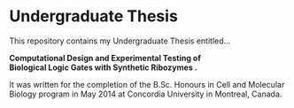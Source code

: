 # Undergraduate Thesis

This repository contains my Undergraduate Thesis entitled...

<span style="text-align: center;">
	<strong>Computational Design and Experimental Testing of </br> Biological Logic Gates with Synthetic Ribozymes . </strong>
</span>

It was written for the completion of the B.Sc. Honours in Cell and Molecular Biology program in May 2014 at Concordia University in Montreal, Canada.